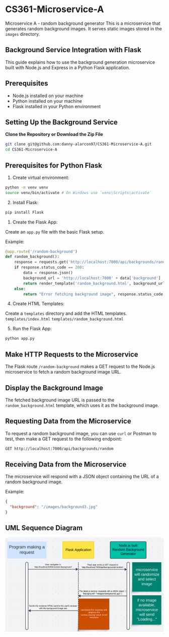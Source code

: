 # CS361-Microservice-A

Microservice A - random background generator
This is a microservice that generates random background images. It serves static images stored in the `images` directory.

## Background Service Integration with Flask

This guide explains how to use the background generation microservice built with Node.js and Express in a Python Flask application.

## Prerequisites

- Node.js installed on your machine
- Python installed on your machine
- Flask installed in your Python environment

## Setting Up the Background Service

**Clone the Repository or Download the Zip File**

```bash
git clone git@github.com:danny-alarcon97/CS361-Microservice-A.git
cd CS361-Microservice-A
```

## Prerequisites for Python Flask

1. Create virtual environment:

```bash
python -m venv venv
source venv/bin/activate # On Windows use `venv\Scripts\activate`
```

2. Install Flask:

```bash
pip install Flask
```

1. Create the Flask App:

Create an `app.py` file with the basic Flask setup.

Example:

```python
@app.route('/random-background')
def random_background():
    response = requests.get('http://localhost:7000/api/backgrounds/random')
    if response.status_code == 200:
        data = response.json()
        background_url = 'http://localhost:7000' + data['background']
        return render_template('random_background.html', background_url=background_url)
    else:
        return "Error fetching background image", response.status_code
```

4. Create HTML Templates:

Create a `templates` directory and add the HTML templates.
`templates/index.html`
`templates/random_background.html`

5. Run the Flask App:

```bash
python app.py
```

## Make HTTP Requests to the Microservice

The Flask route `/random-background` makes a GET request to the Node.js microservice to fetch a random background image URL.

## Display the Background Image

The fetched background image URL is passed to the `random_background.html` template, which uses it as the background image.

## Requesting Data from the Microservice

To request a random background image, you can use `curl` or Postman to test, then make a GET request to the following endpoint:

```bash
GET http://localhost:7000/api/backgrounds/random
```

## Receiving Data from the Microservice

The microservice will respond with a JSON object containing the URL of a random background image.

Example:

```json
{
  "background": "/images/background3.jpg"
}
```

## UML Sequence Diagram

![alt text](image.png)

```

```
